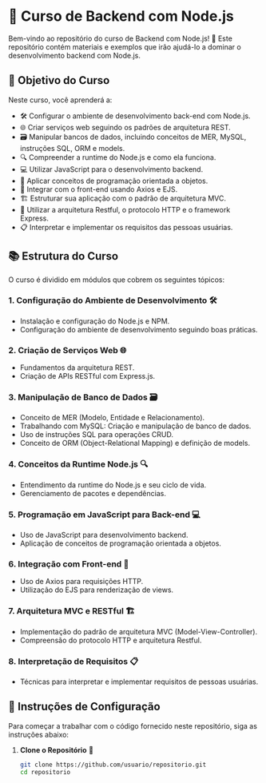 # 🚀 Curso de Backend com Node.js

Bem-vindo ao repositório do curso de Backend com Node.js! 🎉 Este repositório contém materiais e exemplos que irão ajudá-lo a dominar o desenvolvimento backend com Node.js.

## 🎯 Objetivo do Curso

Neste curso, você aprenderá a:

- 🛠️ Configurar o ambiente de desenvolvimento back-end com Node.js.
- 🌐 Criar serviços web seguindo os padrões de arquitetura REST.
- 🗃️ Manipular bancos de dados, incluindo conceitos de MER, MySQL, instruções SQL, ORM e models.
- 🔍 Compreender a runtime do Node.js e como ela funciona.
- 💻 Utilizar JavaScript para o desenvolvimento backend.
- 🧩 Aplicar conceitos de programação orientada a objetos.
- 🔗 Integrar com o front-end usando Axios e EJS.
- 🏗️ Estruturar sua aplicação com o padrão de arquitetura MVC.
- 🌟 Utilizar a arquitetura Restful, o protocolo HTTP e o framework Express.
- 📋 Interpretar e implementar os requisitos das pessoas usuárias.

## 📚 Estrutura do Curso

O curso é dividido em módulos que cobrem os seguintes tópicos:

### 1. Configuração do Ambiente de Desenvolvimento 🛠️

- Instalação e configuração do Node.js e NPM.
- Configuração do ambiente de desenvolvimento seguindo boas práticas.

### 2. Criação de Serviços Web 🌐

- Fundamentos da arquitetura REST.
- Criação de APIs RESTful com Express.js.

### 3. Manipulação de Banco de Dados 🗃️

- Conceito de MER (Modelo, Entidade e Relacionamento).
- Trabalhando com MySQL: Criação e manipulação de banco de dados.
- Uso de instruções SQL para operações CRUD.
- Conceito de ORM (Object-Relational Mapping) e definição de models.

### 4. Conceitos da Runtime Node.js 🔍

- Entendimento da runtime do Node.js e seu ciclo de vida.
- Gerenciamento de pacotes e dependências.

### 5. Programação em JavaScript para Back-end 💻

- Uso de JavaScript para desenvolvimento backend.
- Aplicação de conceitos de programação orientada a objetos.

### 6. Integração com Front-end 🔗

- Uso de Axios para requisições HTTP.
- Utilização do EJS para renderização de views.

### 7. Arquitetura MVC e RESTful 🏗️

- Implementação do padrão de arquitetura MVC (Model-View-Controller).
- Compreensão do protocolo HTTP e arquitetura Restful.

### 8. Interpretação de Requisitos 📋

- Técnicas para interpretar e implementar requisitos de pessoas usuárias.

## 🚀 Instruções de Configuração

Para começar a trabalhar com o código fornecido neste repositório, siga as instruções abaixo:

1. **Clone o Repositório** 🌟
   ```bash
   git clone https://github.com/usuario/repositorio.git
   cd repositorio
